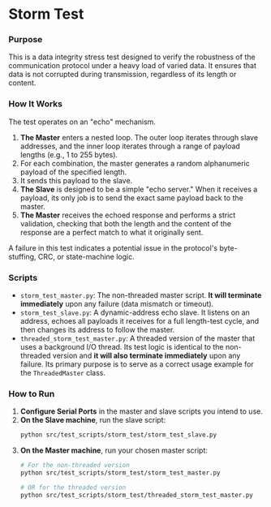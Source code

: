 # Storm Test

### Purpose

This is a data integrity stress test designed to verify the robustness of the communication protocol under a heavy load of varied data. It ensures that data is not corrupted during transmission, regardless of its length or content.

### How It Works

The test operates on an "echo" mechanism.

1.  **The Master** enters a nested loop. The outer loop iterates through slave addresses, and the inner loop iterates through a range of payload lengths (e.g., 1 to 255 bytes).
2.  For each combination, the master generates a random alphanumeric payload of the specified length.
3.  It sends this payload to the slave.
4.  **The Slave** is designed to be a simple "echo server." When it receives a payload, its only job is to send the exact same payload back to the master.
5.  **The Master** receives the echoed response and performs a strict validation, checking that both the length and the content of the response are a perfect match to what it originally sent.

A failure in this test indicates a potential issue in the protocol's byte-stuffing, CRC, or state-machine logic.

### Scripts

*   `storm_test_master.py`: The non-threaded master script. **It will terminate immediately** upon any failure (data mismatch or timeout).
*   `storm_test_slave.py`: A dynamic-address echo slave. It listens on an address, echoes all payloads it receives for a full length-test cycle, and then changes its address to follow the master.
*   `threaded_storm_test_master.py`: A threaded version of the master that uses a background I/O thread. Its test logic is identical to the non-threaded version and **it will also terminate immediately** upon any failure. Its primary purpose is to serve as a correct usage example for the `ThreadedMaster` class.

### How to Run

1.  **Configure Serial Ports** in the master and slave scripts you intend to use.
2.  **On the Slave machine**, run the slave script:
    ```bash
    python src/test_scripts/storm_test/storm_test_slave.py
    ```
3.  **On the Master machine**, run your chosen master script:
    ```bash
    # For the non-threaded version
    python src/test_scripts/storm_test/storm_test_master.py

    # OR for the threaded version
    python src/test_scripts/storm_test/threaded_storm_test_master.py
    ```